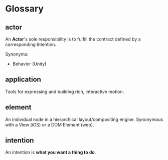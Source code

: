 # Glossary

## actor

An **Actor**'s sole responsibility is to fulfill the contract defined by a corresponding Intention.

Synonyms:

- Behavior (Unity)

## application

Tools for expressing and building rich, interactive motion.

## element

An individual node in a hierarchical layout/compositing engine. Synonymous with a View (iOS) or a DOM Element (web).

## intention

An intention is **what you want a thing to do**.
